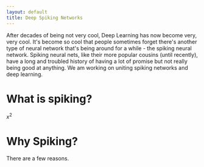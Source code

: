 ```yaml
---
layout: default
title: Deep Spiking Networks
---
```


After decades of being not very cool, Deep Learning has now become very, very cool.  It's become so cool that people sometimes forget there's another type of neural network that's being around for a while - the spiking neural network.  Spiking neural nets, like their more popular cousins (until recently), have a long and troubled history of having a lot of promise but not really being good at anything.  We am working on uniting spiking networks and deep learning.

# What is spiking?

$x^2$

# Why Spiking?



There are a few reasons.